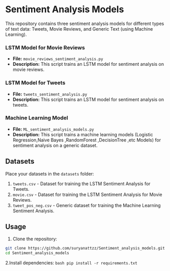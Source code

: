 # Sentiment Analysis Models

This repository contains three sentiment analysis models for different types of text data: Tweets, Movie Reviews, and Generic Text (using Machine Learning).

### LSTM Model for Movie Reviews
- **File:** `movie_reviews_sentiment_analysis.py`
- **Description:** This script trains an LSTM model for sentiment analysis on movie reviews.

### LSTM Model for Tweets
- **File:** `tweets_sentiment_analysis.py`
- **Description:** This script trains an LSTM model for sentiment analysis on tweets.

### Machine Learning Model
- **File:** `ML_sentiment_analysis_models.py`
- **Description:** This script trains a machine learning models (Logistic Regression,Naive Bayes ,RandomForest ,DecisionTree ,etc Models) for sentiment analysis on a generic dataset.



## Datasets

Place your datasets in the `datasets` folder:

1. `tweets.csv` - Dataset for training the LSTM Sentiment Analysis for Tweets.
2. `movie.csv` - Dataset for training the LSTM Sentiment Analysis for Movie Reviews.
3. `tweet_pos_neg.csv` - Generic dataset for training the Machine Learning Sentiment Analysis.

## Usage

1. Clone the repository:

```bash
git clone https://github.com/suryanattzz/Sentiment_analysis_models.git
cd Sentiment_analysis_models
 ```

2.Install dependencies:
    ```bash
    pip install -r requirements.txt
    ```

